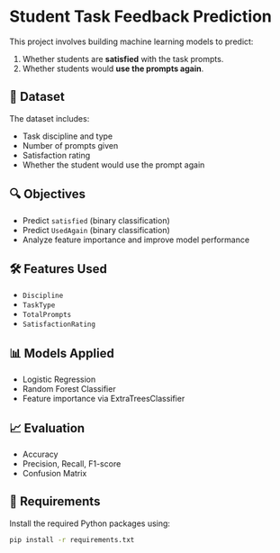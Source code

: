# Student Task Feedback Prediction

This project involves building machine learning models to predict:
1. Whether students are **satisfied** with the task prompts.
2. Whether students would **use the prompts again**.

## 📂 Dataset
The dataset includes:
- Task discipline and type
- Number of prompts given
- Satisfaction rating
- Whether the student would use the prompt again

## 🔍 Objectives
- Predict `satisfied` (binary classification)
- Predict `UsedAgain` (binary classification)
- Analyze feature importance and improve model performance

## 🛠️ Features Used
- `Discipline`
- `TaskType`
- `TotalPrompts`
- `SatisfactionRating`

## 📊 Models Applied
- Logistic Regression
- Random Forest Classifier
- Feature importance via ExtraTreesClassifier

## 📈 Evaluation
- Accuracy
- Precision, Recall, F1-score
- Confusion Matrix

## 🧪 Requirements
Install the required Python packages using:

```bash
pip install -r requirements.txt
